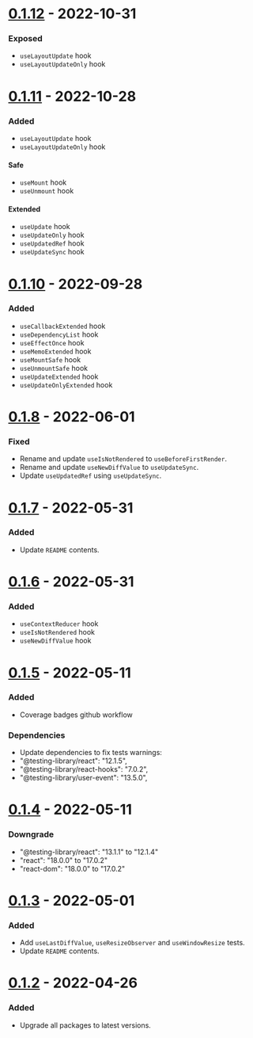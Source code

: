# [0.1.12]() - 2022-10-31

### Exposed

- `useLayoutUpdate` hook
- `useLayoutUpdateOnly` hook

# [0.1.11]() - 2022-10-28

### Added

- `useLayoutUpdate` hook
- `useLayoutUpdateOnly` hook

#### Safe

- `useMount` hook
- `useUnmount` hook

#### Extended

- `useUpdate` hook
- `useUpdateOnly` hook
- `useUpdatedRef` hook
- `useUpdateSync` hook

# [0.1.10]() - 2022-09-28

### Added

- `useCallbackExtended` hook
- `useDependencyList` hook
- `useEffectOnce` hook
- `useMemoExtended` hook
- `useMountSafe` hook
- `useUnmountSafe` hook
- `useUpdateExtended` hook
- `useUpdateOnlyExtended` hook

# [0.1.8]() - 2022-06-01

### Fixed

- Rename and update `useIsNotRendered` to `useBeforeFirstRender`.
- Rename and update `useNewDiffValue` to `useUpdateSync`.
- Update `useUpdatedRef` using `useUpdateSync`.

# [0.1.7]() - 2022-05-31

### Added

- Update `README` contents.

# [0.1.6]() - 2022-05-31

### Added

- `useContextReducer` hook
- `useIsNotRendered` hook
- `useNewDiffValue` hook

# [0.1.5]() - 2022-05-11

### Added

- Coverage badges github workflow

### Dependencies

- Update dependencies to fix tests warnings:
- "@testing-library/react": "12.1.5",
- "@testing-library/react-hooks": "7.0.2",
- "@testing-library/user-event": "13.5.0",

# [0.1.4]() - 2022-05-11

### Downgrade

- "@testing-library/react": "13.1.1" to "12.1.4"
- "react": "18.0.0" to "17.0.2"
- "react-dom": "18.0.0" to "17.0.2"

# [0.1.3]() - 2022-05-01

### Added

- Add `useLastDiffValue`, `useResizeObserver` and `useWindowResize` tests.
- Update `README` contents.

# [0.1.2]() - 2022-04-26

### Added

- Upgrade all packages to latest versions.

